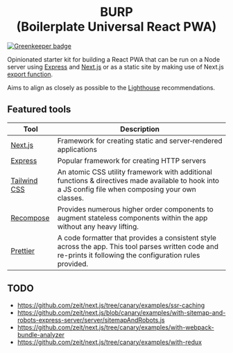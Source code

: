 <h1 align="center">
  BURP<br />
  (Boilerplate Universal React PWA)
</h1>

[![Greenkeeper badge](https://badges.greenkeeper.io/emortlock/nextjs-boilerplate.svg)](https://greenkeeper.io/)

Opinionated starter kit for building a React PWA that can be run on a Node server using [Express](https://github.com/expressjs/express) and [Next.js](https://github.com/zeit/next.js/) or as a static site by making use of Next.js [export function](https://github.com/zeit/next.js/#static-html-export).

Aims to align as closely as possible to the [Lighthouse](https://developers.google.com/web/tools/lighthouse/) recommendations.

## Featured tools

|Tool | Description|
|---|---|
|[Next.js](https://github.com/zeit/next.js/)|Framework for creating static and server‑rendered applications|
|[Express](https://github.com/expressjs/express)|Popular framework for creating HTTP servers|
|[Tailwind CSS](https://github.com/tailwindcss/tailwindcss)|An atomic CSS utility framework with additional functions & directives made available to hook into a JS config file when composing your own classes.|
|[Recompose](https://github.com/acdlite/recompose)|Provides numerous higher order components to augment stateless components within the app without any heavy lifting.|
|[Prettier](https://github.com/prettier/prettier)|A code formatter that provides a consistent style across the app. This tool parses written code and re-prints it following the configuration rules provided.|

## TODO

- https://github.com/zeit/next.js/tree/canary/examples/ssr-caching
- https://github.com/zeit/next.js/blob/canary/examples/with-sitemap-and-robots-express-server/server/sitemapAndRobots.js
- https://github.com/zeit/next.js/tree/canary/examples/with-webpack-bundle-analyzer
- https://github.com/zeit/next.js/tree/canary/examples/with-redux
